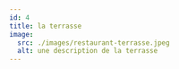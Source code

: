 ```yaml
---
id: 4
title: la terrasse
image:
  src: ./images/restaurant-terrasse.jpeg
  alt: une description de la terrasse
---
```

